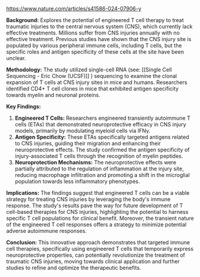 https://www.nature.com/articles/s41586-024-07906-y

**Background:**  Explores the potential of engineered T cell therapy to treat traumatic injuries to the central nervous system (CNS), which currently lack effective treatments. Millions suffer from CNS injuries annually with no effective treatment. Previous studies have shown that the CNS injury site is populated by various peripheral immune cells, including T cells, but the specific roles and antigen specificity of these cells at the site have been unclear.

**Methodology:** The study utilized single-cell RNA (see: [[Single Cell Sequencing - Eric Chow (UCSF)]] ) sequencing to examine the clonal expansion of T cells at CNS injury sites in mice and humans. Researchers identified CD4+ T cell clones in mice that exhibited antigen specificity towards myelin and neuronal proteins.

**Key Findings:**

1. **Engineered T Cells:** Researchers engineered transiently autoimmune T cells (ETAs) that demonstrated neuroprotective efficacy in CNS injury models, primarily by modulating myeloid cells via IFNγ.
2. **Antigen Specificity:** These ETAs specifically targeted antigens related to CNS injuries, guiding their migration and enhancing their neuroprotective effects. The study confirmed the antigen specificity of injury-associated T cells through the recognition of myelin peptides.
3. **Neuroprotection Mechanisms:** The neuroprotective effects were partially attributed to the regulation of inflammation at the injury site, reducing macrophage infiltration and promoting a shift in the microglial population towards less inflammatory phenotypes.

**Implications:** The findings suggest that engineered T cells can be a viable strategy for treating CNS injuries by leveraging the body's immune response. The study's results pave the way for future development of T cell-based therapies for CNS injuries, highlighting the potential to harness specific T cell populations for clinical benefit. Moreover, the transient nature of the engineered T cell responses offers a strategy to minimize potential adverse autoimmune responses.

**Conclusion:** This innovative approach demonstrates that targeted immune cell therapies, specifically using engineered T cells that temporarily express neuroprotective properties, can potentially revolutionize the treatment of traumatic CNS injuries, moving towards clinical application and further studies to refine and optimize the therapeutic benefits.